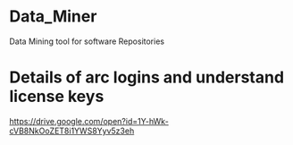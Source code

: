 # Data_Miner
Data Mining tool for software Repositories

# Details of arc logins and understand license keys

https://drive.google.com/open?id=1Y-hWk-cVB8NkOoZET8i1YWS8Yyv5z3eh
